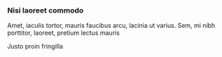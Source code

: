 ### Nisi laoreet commodo

Amet, iaculis tortor, mauris faucibus arcu, lacinia ut varius. Sem, mi nibh porttitor, laoreet, pretium lectus mauris

Justo proin fringilla


